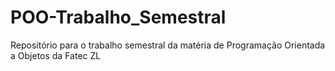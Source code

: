 # POO-Trabalho_Semestral
Repositório para o trabalho semestral da matéria de Programação Orientada a Objetos da Fatec ZL
